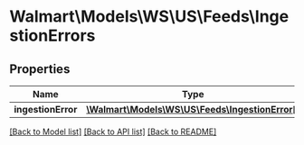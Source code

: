 # Walmart\Models\WS\US\Feeds\IngestionErrors

## Properties

Name | Type | Description | Notes
------------ | ------------- | ------------- | -------------
**ingestionError** | [**\Walmart\Models\WS\US\Feeds\IngestionError[]**](IngestionError.md) |  | [optional]


[[Back to Model list]](./) [[Back to API list]](../../../../../README.md#supported-apis) [[Back to README]](../../../../../README.md)
